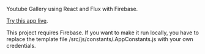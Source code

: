 Youtube Gallery using React and Flux with Firebase.

[Try this app live](https://kishlin.github.io/ReactYoutubeGallery/).

This project requires Firebase. If you want to make it run locally, you have to replace the template file /src/js/constants/.AppConstants.js with your own credentials.